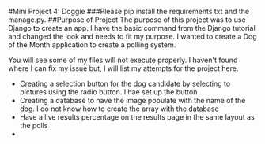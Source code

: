 #Mini Project 4: Doggie
###Please pip install the requirements txt and the manage.py.
##Purpose of Project
The purpose of this project was to use Django to create an app. I have the basic command from the Django tutorial and changed
the look and needs to fit my purpose. I wanted to create a Dog of the Month application to create a polling system.

You will see some of my files will not execute properly.
I haven't found where I can fix my issue but, I will list my attempts for the project here.
- Creating a selection button for the dog candidate by selecting to pictures using the radio button. I hae set up the button
- Creating a database to have the image populate with the name of the dog. I do not know how to create the array with the database
- Have a live results percentage on the results page in the same layout as the polls
- 
